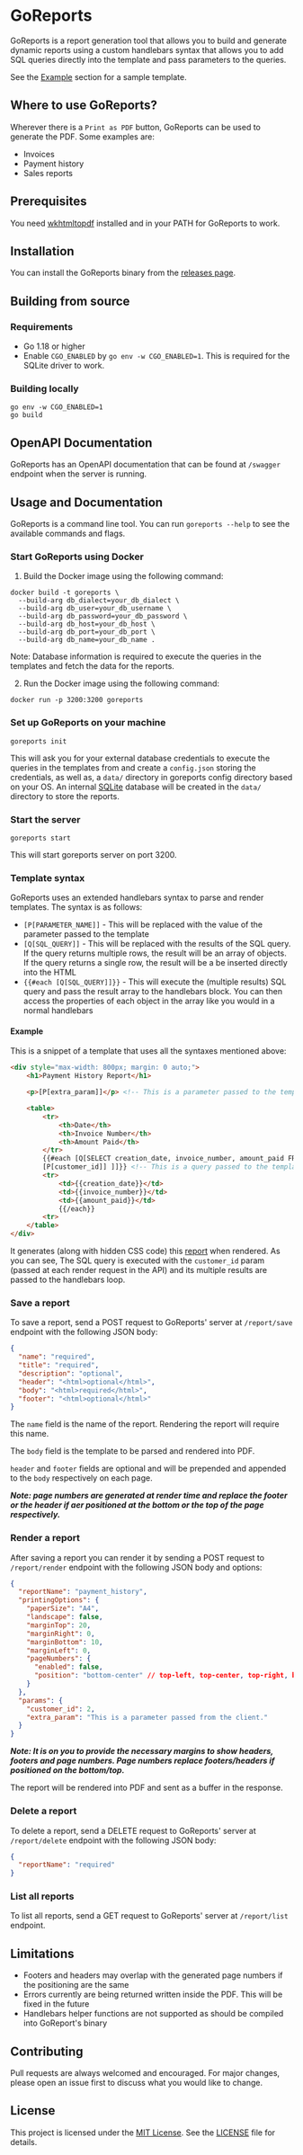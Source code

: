 # GoReports

GoReports is a report generation tool that allows you to build and generate dynamic reports using a custom
handlebars syntax that allows you to add SQL queries directly into the template and pass parameters to the queries.

See the [Example](#example) section for a sample template.

## Where to use GoReports?

Wherever there is a `Print as PDF` button, GoReports can be used to generate the PDF. Some examples are:
- Invoices
- Payment history
- Sales reports

## Prerequisites

You need [wkhtmltopdf](https://wkhtmltopdf.org/downloads.html) installed and in your PATH for GoReports to work.

## Installation

You can install the GoReports binary from the [releases page](https://github.com/Okira-E/goreports/releases).

## Building from source

### Requirements

- Go 1.18 or higher
- Enable `CGO_ENABLED` by `go env -w CGO_ENABLED=1`. This is required for the SQLite driver to work.

### Building locally

```shell
go env -w CGO_ENABLED=1
go build
```

## OpenAPI Documentation

GoReports has an OpenAPI documentation that can be found at `/swagger` endpoint when the server is running.

## Usage and Documentation

GoReports is a command line tool. You can run `goreports --help` to see the available commands and flags.

### Start GoReports using Docker

1. Build the Docker image using the following command:

```shell
docker build -t goreports \
  --build-arg db_dialect=your_db_dialect \
  --build-arg db_user=your_db_username \
  --build-arg db_password=your_db_password \
  --build-arg db_host=your_db_host \
  --build-arg db_port=your_db_port \
  --build-arg db_name=your_db_name .
```

Note: Database information is required to execute the queries in the templates and fetch the data for the reports.

2. Run the Docker image using the following command:

```shell
docker run -p 3200:3200 goreports
```

### Set up GoReports on your machine

```shell
goreports init
```

This will ask you for your external database credentials to execute the queries in the templates from and create
a `config.json` storing the credentials, as well as, a `data/` directory in goreports config directory based on your OS.
An internal [SQLite](https://www.sqlite.org/index.html) database will be created in the `data/` directory to store the
reports.

### Start the server

```shell
goreports start
```

This will start goreports server on port 3200.

### Template syntax

GoReports uses an extended handlebars syntax to parse and render templates. The syntax is as follows:

- `[P[PARAMETER_NAME]]` - This will be replaced with the value of the parameter passed to the template
- `[Q[SQL_QUERY]]` - This will be replaced with the results of the SQL query. If the query returns multiple rows,
  the result will be an array of objects. If the query returns a single row, the result will be a be inserted directly into the HTML
- `{{#each [Q[SQL_QUERY]]}}` - This will execute the (multiple results) SQL query and pass the result array to the
  handlebars block. You can then access the properties of each object in the array like you would in a normal handlebars

#### Example
This is a snippet of a template that uses all the syntaxes mentioned above:
```html
<div style="max-width: 800px; margin: 0 auto;">
    <h1>Payment History Report</h1>

    <p>[P[extra_param]]</p> <!-- This is a parameter passed to the template at request/render time -->

    <table>
        <tr>
            <th>Date</th>
            <th>Invoice Number</th>
            <th>Amount Paid</th>
        </tr>
        {{#each [Q[SELECT creation_date, invoice_number, amount_paid FROM payments WHERE customer_id =
        [P[customer_id]] ]]}} <!-- This is a query passed to the template with a parameter in it -->
        <tr>
            <td>{{creation_date}}</td>
            <td>{{invoice_number}}</td>
            <td>{{amount_paid}}</td>
            {{/each}}
        <tr>
    </table>
</div>
```
It generates (along with hidden CSS code) this [report](./examples/payment_history.pdf) when rendered. As you can see, The SQL query is executed with the `customer_id` param (passed at each render request in the API) and its multiple results are passed to the handlebars loop.


### Save a report

To save a report, send a POST request to GoReports' server at `/report/save` endpoint with the following JSON body:

```json
{
  "name": "required",
  "title": "required",
  "description": "optional",
  "header": "<html>optional</html>",
  "body": "<html>required</html>",
  "footer": "<html>optional</html>"
}
```

The `name` field is the name of the report. Rendering the report will require this name.

The `body` field is the template to be parsed and rendered into PDF.

`header` and `footer` fields are optional and will be prepended and appended to the `body` respectively on each page.

***Note: page numbers are generated at render time and replace the footer or the header if aer positioned at the bottom or the top of the page respectively.***

### Render a report

After saving a report you can render it by sending a POST request to `/report/render` endpoint with the following JSON body and options:

```json
{
  "reportName": "payment_history",
  "printingOptions": {
    "paperSize": "A4",
    "landscape": false,
    "marginTop": 20,
    "marginRight": 0,
    "marginBottom": 10,
    "marginLeft": 0,
    "pageNumbers": {
      "enabled": false,
      "position": "bottom-center" // top-left, top-center, top-right, bottom-left, bottom-center, bottom-right
    }
  },
  "params": {
    "customer_id": 2,
    "extra_param": "This is a parameter passed from the client."
  }
}
```
***Note: It is on you to provide the necessary margins to show headers, footers and page numbers. Page numbers replace footers/headers if positioned on the bottom/top.***

The report will be rendered into PDF and sent as a buffer in the response.

### Delete a report

To delete a report, send a DELETE request to GoReports' server at `/report/delete` endpoint with the following JSON body:

```json
{
  "reportName": "required"
}
```

### List all reports

To list all reports, send a GET request to GoReports' server at `/report/list` endpoint.

## Limitations

- Footers and headers may overlap with the generated page numbers if the positioning are the same
- Errors currently are being returned written inside the PDF. This will be fixed in the future
- Handlebars helper functions are not supported as should be compiled into GoReport's binary

## Contributing

Pull requests are always welcomed and encouraged. For major changes, please open an issue first to discuss what you would like to change.

## License

This project is licensed under the [MIT License](https://choosealicense.com/licenses/mit/). See the [LICENSE](LICENSE) file for details.